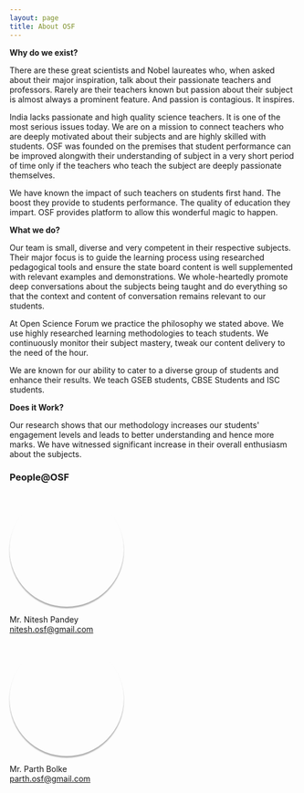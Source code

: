 ```yaml
---
layout: page
title: About OSF
---
```


<p><strong>Why do we exist?</strong></p>

There are these great scientists and Nobel laureates who, when asked about their major inspiration, talk about their passionate teachers and professors. Rarely are their teachers known but passion about their subject is almost always a prominent feature. And passion is contagious. It inspires. 

India lacks passionate and high quality science teachers. It is one of the most serious issues today. We are on a mission to connect teachers who are deeply motivated about their subjects and are highly skilled with students.  OSF was founded on the premises that student performance can be improved alongwith their understanding of subject in a very short period of time only if the teachers who teach the subject are deeply passionate themselves.

We have known the impact of such teachers on students first hand. The boost they provide to students performance. The quality of education they impart.
OSF provides platform to allow this wonderful magic to happen.


<strong>What we do?</strong>

Our team is small, diverse and very competent in their respective subjects. Their major focus is to guide the learning process using researched pedagogical tools and ensure the state board content is well supplemented with relevant examples and demonstrations. We whole-heartedly promote deep conversations about the subjects being taught and do everything so that the context and content of conversation remains relevant to our students. 

At Open Science Forum we practice the philosophy we stated above. We use highly researched learning methodologies to teach students. We continuously monitor their subject mastery, tweak our content delivery to the need of the hour.

We are known for our ability to cater to a diverse group of students and enhance their results. We teach GSEB students, CBSE Students and ISC students. 

<strong>Does it Work?</strong>

Our research shows that our methodology increases our students' engagement levels and leads to better understanding and hence more marks. We have witnessed significant increase in their overall enthusiasm about the subjects. 

### People@OSF ###

<div class="container">
<div class="circle" style="background-image:
       url('/public/nitesh.jpg')">
</div>

 
<style>
.circle {
  display: block;
  width: 200px;
  height: 200px;
  background-size: cover;
  background-repeat: no-repeat;
  background-position: center center;
  -webkit-border-radius: 99em;
  -moz-border-radius: 99em;
   box-shadow: 0 3px 2px rgba(0, 0, 0, 0.3);  
}
</style>

Mr. Nitesh Pandey<br>
<nitesh.osf@gmail.com>
</div>

<div class="container">
<div class="circle" style="background-image:
       url('/public/parth.jpg')">
</div>
 
 
Mr. Parth Bolke<br>
<parth.osf@gmail.com>
</div>